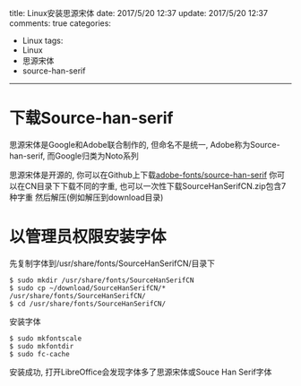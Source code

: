 title: Linux安装思源宋体
date: 2017/5/20 12:37
update: 2017/5/20 12:37
comments: true
categories:
  - Linux
tags:
  - Linux
  - 思源宋体
  - source-han-serif
---
# 下载Source-han-serif
思源宋体是Google和Adobe联合制作的, 但命名不是统一, Adobe称为Source-han-serif, 而Google归类为Noto系列

思源宋体是开源的, 你可以在Github上下载[adobe-fonts/source-han-serif](https://github.com/adobe-fonts/source-han-serif/tree/release/SubsetOTF)
你可以在CN目录下下载不同的字重, 也可以一次性下载SourceHanSerifCN.zip包含7种字重
然后解压(例如解压到download目录)

# 以管理员权限安装字体
先复制字体到/usr/share/fonts/SourceHanSerifCN/目录下

```shell
$ sudo mkdir /usr/share/fonts/SourceHanSerifCN
$ sudo cp ~/download/SourceHanSerifCN/* /usr/share/fonts/SourceHanSerifCN/
$ cd /usr/share/fonts/SourceHanSerifCN/
```
安装字体

```shell
$ sudo mkfontscale
$ sudo mkfontdir
$ sudo fc-cache
```

安装成功, 打开LibreOffice会发现字体多了思源宋体或Souce Han Serif字体
